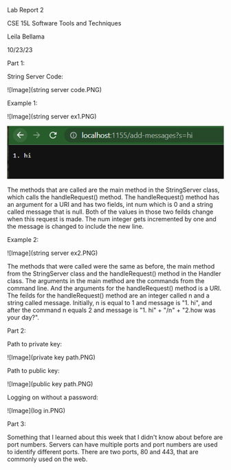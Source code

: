 Lab Report 2

CSE 15L Software Tools and Techniques

Leila Bellama

10/23/23

Part 1:

String Server Code:

![Image](string server code.PNG)

Example 1:

![Image](string server ex1.PNG)

![Image](lab2ex1.PNG)


The methods that are called are the main method in the StringServer class, which calls the handleRequest() method. The handleRequest() method has an argument for a URI and has two fields, int num which is 0 and a string called message that is null. Both of the values in those two feilds change when this request is made. The num integer gets incremented by one and the message is changed to include the new line.

Example 2:

![Image](string server ex2.PNG)

The methods that were called were the same as before, the main method from the StringServer class and the handleRequest() method in the Handler class. The arguments in the main method are the commands from the command line. And the arguments for the handleRequest() method is a URI. The feilds for the handleRequest() method are an integer called n and a string called message. Initially, n is equal to 1 and message is "1. hi", and after the command n equals 2 and message is "1. hi" + "/n" +  "2.how was your day?". 

Part 2:

Path to private key:

![Image](private key path.PNG)

Path to public key:

![Image](public key path.PNG)

Logging on without a password:

![Image](log in.PNG)

Part 3:

Something that I learned about this week that I didn't know about before are port numbers. Servers can have multiple ports and port numbers are used to identify different ports. There are two ports, 80 and 443, that are commonly used on the web.
